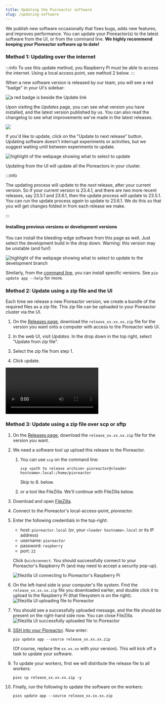 ```yaml
---
title: Updating the Pioreactor software
slug: /updating-software
---
```


We publish new software occasionally that fixes bugs, adds new features, and improves performance. You can update your Pioreactor(s) to the latest software from the UI, or from the command line. **We highly recommend keeping your Pioreactor software up to date!**


### Method 1: Updating over the internet

:::info
To use this update method, you Raspberry Pi must be able to access the internet. Using a local access point, see method 2 below.
:::

When a new software version is released by our team, you will see a red "badge" in your UI's sidebar:

![a red badge is beside the Update link](/img/user-guide/badge.png)

Upon visiting the _Updates_ page, you can see what version you have installed, and the latest version published by us. You can also read the changelog to see what improvements we've made in the latest releases.

![](/img/user-guide/version_installed_vs_latest.png)


If you'd like to update, click on the "Update to next release" button. Updating software doesn't interrupt experiments or activities, but we suggest waiting until between experiments to update.

![highlight of the webpage showing what to select to update](/img/user-guide/click_update.png)

Updating from the UI will update all the Pioreactors in your cluster.

:::info

The updating process will update to the _next_ release, after your current version. So if your current version is 23.4.1, and there are _two_ more recent releases, say 23.5.1 and 23.6.1, then the update process will update to 23.5.1. You can run the update process _again_ to update to 23.6.1. We do this so that you will get changes folded in from each release we make.

:::

#### Installing previous versions or development versions

You can install the bleeding-edge software from this page as well. Just select the development build in the drop down. Warning: this version may be unstable (and fun!)


![highlight of the webpage showing what to select to update to the development branch](/img/user-guide/click_update_develop.png)


Similarly, from the [command line](https://docs.pioreactor.com/user-guide/accessing-raspberry-pi), you can install specific versions. See `pio update app --help` for more.



### Method 2: Update using a zip file and the UI


Each time we release a new Pioreactor version, we create a bundle of the required files as a zip file. This zip file can be uploaded to your Pioreactor cluster via the UI.

1. On the [Releases page](https://github.com/Pioreactor/pioreactor/releases), download the `release_xx.xx.xx.zip` file for the version you want onto a computer with access to the Pioreactor web UI.

2. In the web UI, visit _Updates_. In the drop down in the top right, select "Update from zip file".

3. Select the zip file from step 1.

4. Click update.

<div class="responsive-video">
    <video controls>
        <source src="/vid/update_software_zip.mp4" type="video/mp4" />
        Your browser does not support the video tag.
    </video>
</div>


### Method 3: Update using a zip file over scp or sftp


1. On the [Releases page](https://github.com/Pioreactor/pioreactor/releases), download the `release_xx.xx.xx.zip` file for the version you want.
2. We need a software tool up upload this release to the Pioreactor.

   1. You can use `scp` on the command line:
      ```
      scp <path to release archive> pioreactor@<leader hostname>.local:/home/pioreactor
      ```
      Skip to 8. below.

   2. or a tool like FileZilla. We'll continue with FileZilla below.

2. Download and open [FileZilla](https://filezilla-project.org/download.php?type=client).
3. Connect to the Pioreactor's local-access-point, _pioreactor_.
3. Enter the following credentials in the top-right:

   - host: `pioreactor.local` (or, your `<leader hostname>.local` or its IP address)
   - username: `pioreactor`
   - password: `raspberry`
   - port: `22`

   Click `Quickconnect`. You should successfully connect to your Pioreactor's Raspberry Pi (and may need to accept a security pop-up).

   ![filezilla UI connecting to Pioreactor's Raspberry Pi](/img/user-guide/connect_via_filezilla.png)

5. On the left-hand side is your computer's file system. Find the `release_xx.xx.xx.zip` file you downloaded earlier, and double click it to upload to the Raspberry Pi (that filesystem is on the right).
   ![filezilla UI uploading file to Pioreactor](/img/user-guide/upload_file_via_filezilla.png)
6. You should see a successfully uploaded message, and the file should be present on the right-hand side now. You can close FileZilla.
  ![filezilla UI successfully uploaded file to Pioreactor](/img/user-guide/successuful_upload.png)
7. [SSH into your Pioreactor](/user-guide/accessing-raspberry-pi). Now enter:
   ```
   pio update app --source release_xx.xx.xx.zip
   ```
   (Of course, replace the `xx.xx.xx` with your version). This will kick off a task to update your software.

8. To update your workers, first we will distribute the release file to all workers:
   ```
   pios cp release_xx.xx.xx.zip -y
   ```

9. Finally, run the following to update the software on the workers:
   ```
   pios update app --source release_xx.xx.xx.zip
   ```



